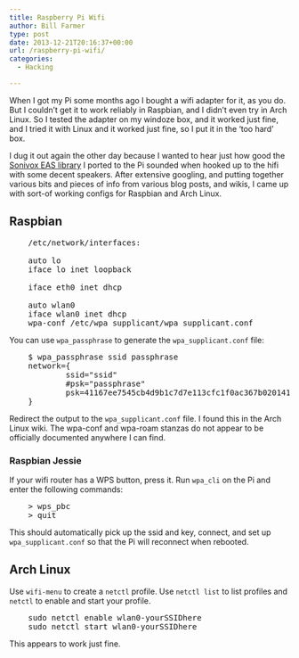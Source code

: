 ```yaml
---
title: Raspberry Pi Wifi
author: Bill Farmer
type: post
date: 2013-12-21T20:16:37+00:00
url: /raspberry-pi-wifi/
categories:
  - Hacking

---
```

When I got my Pi some months ago I bought a wifi adapter for it, as you do. But I couldn&#8217;t get it to work reliably in Raspbian, and I didn&#8217;t even try in Arch Linux. So I tested the adapter on my windoze box, and it worked just fine, and I tried it with Linux and it worked just fine, so I put it in the &#8216;too hard&#8217; box.

I dug it out again the other day because I wanted to hear just how good the [Sonivox EAS library][1] I ported to the Pi sounded when hooked up to the hifi with some decent speakers. After extensive googling, and putting together various bits and pieces of info from various blog posts, and wikis, I came up with sort-of working configs for Raspbian and Arch Linux.

## Raspbian

<pre>
    /etc/network/interfaces:
    
    auto lo
    iface lo inet loopback
    
    iface eth0 inet dhcp
    
    auto wlan0
    iface wlan0 inet dhcp
    wpa-conf /etc/wpa_supplicant/wpa_supplicant.conf
</pre>

You can use `wpa_passphrase` to generate the `wpa_supplicant.conf` file:

<pre>
    $ wpa_passphrase ssid passphrase
    network={
            ssid="ssid"
            #psk="passphrase"
            psk=41167ee7545cb4d9b1c7d7e113cfc1f0ac367b020141c46c9418965c1926fd80
    }
</pre>

Redirect the output to the `wpa_supplicant.conf` file. I found this in the Arch Linux wiki. The wpa-conf and wpa-roam stanzas do not appear to be officially documented anywhere I can find.

### Raspbian Jessie

If your wifi router has a WPS button, press it. Run `wpa_cli` on the Pi and enter the following commands:

<pre>
    > wps_pbc
    > quit
</pre>

This should automatically pick up the ssid and key, connect, and set up `wpa_supplicant.conf` so that the Pi will reconnect when rebooted.

## Arch Linux

Use `wifi-menu` to create a `netctl` profile. Use `netctl list` to list profiles and `netctl` to enable and start your profile.

<pre>
    sudo netctl enable wlan0-yourSSIDhere
    sudo netctl start wlan0-yourSSIDhere
</pre>

This appears to work just fine.

 [1]: https://github.com/billthefarmer/mididriver
